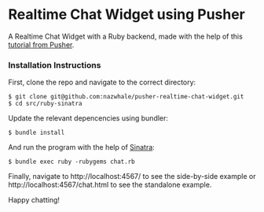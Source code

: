 # Realtime Chat Widget using Pusher

A Realtime Chat Widget with a Ruby backend, made with the help of this [tutorial from Pusher](http://pusher.com/tutorials/realtime_chat_widget).

### Installation Instructions

First, clone the repo and navigate to the correct directory:

```
$ git clone git@github.com:nazwhale/pusher-realtime-chat-widget.git
$ cd src/ruby-sinatra
```
Update the relevant depencencies using bundler:
```
$ bundle install
```
And run the program with the help of [Sinatra](http://www.sinatrarb.com/):
```
$ bundle exec ruby -rubygems chat.rb
```

Finally, navigate to http://localhost:4567/ to see the side-by-side example or http://localhost:4567/chat.html to see the standalone example.

Happy chatting!
